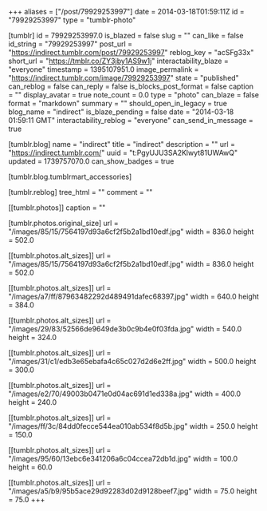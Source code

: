 +++
aliases = ["/post/79929253997"]
date = 2014-03-18T01:59:11Z
id = "79929253997"
type = "tumblr-photo"

[tumblr]
id = 79929253997.0
is_blazed = false
slug = ""
can_like = false
id_string = "79929253997"
post_url = "https://indirect.tumblr.com/post/79929253997"
reblog_key = "acSFg33x"
short_url = "https://tmblr.co/ZY3jby1AS9w1j"
interactability_blaze = "everyone"
timestamp = 1395107951.0
image_permalink = "https://indirect.tumblr.com/image/79929253997"
state = "published"
can_reblog = false
can_reply = false
is_blocks_post_format = false
caption = ""
display_avatar = true
note_count = 0.0
type = "photo"
can_blaze = false
format = "markdown"
summary = ""
should_open_in_legacy = true
blog_name = "indirect"
is_blaze_pending = false
date = "2014-03-18 01:59:11 GMT"
interactability_reblog = "everyone"
can_send_in_message = true

[tumblr.blog]
name = "indirect"
title = "indirect"
description = ""
url = "https://indirect.tumblr.com/"
uuid = "t:PgyUJU3SA2Klwyt81UWAwQ"
updated = 1739757070.0
can_show_badges = true

[tumblr.blog.tumblrmart_accessories]

[tumblr.reblog]
tree_html = ""
comment = ""

[[tumblr.photos]]
caption = ""

[tumblr.photos.original_size]
url = "/images/85/15/7564197d93a6cf2f5b2a1bd10edf.jpg"
width = 836.0
height = 502.0

[[tumblr.photos.alt_sizes]]
url = "/images/85/15/7564197d93a6cf2f5b2a1bd10edf.jpg"
width = 836.0
height = 502.0

[[tumblr.photos.alt_sizes]]
url = "/images/a7/ff/87963482292d489491dafec68397.jpg"
width = 640.0
height = 384.0

[[tumblr.photos.alt_sizes]]
url = "/images/29/83/52566de9649de3b0c9b4e0f03fda.jpg"
width = 540.0
height = 324.0

[[tumblr.photos.alt_sizes]]
url = "/images/31/c1/edb3e65ebafa4c65c027d2d6e2ff.jpg"
width = 500.0
height = 300.0

[[tumblr.photos.alt_sizes]]
url = "/images/e2/70/49003b0471e0d04ac691d1ed338a.jpg"
width = 400.0
height = 240.0

[[tumblr.photos.alt_sizes]]
url = "/images/ff/3c/84dd0fecce544ea010ab534f8d5b.jpg"
width = 250.0
height = 150.0

[[tumblr.photos.alt_sizes]]
url = "/images/95/60/13ebc6e341206a6c04ccea72db1d.jpg"
width = 100.0
height = 60.0

[[tumblr.photos.alt_sizes]]
url = "/images/a5/b9/95b5ace29d92283d02d9128beef7.jpg"
width = 75.0
height = 75.0
+++
